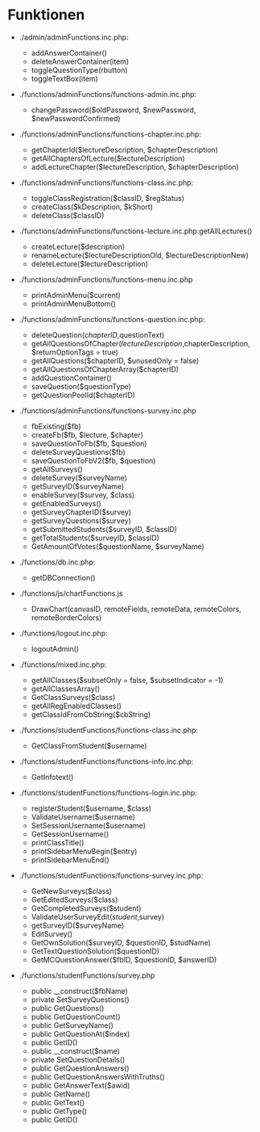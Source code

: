 # Funktionen

* ./admin/adminFunctions.inc.php:
  * addAnswerContainer()
  * deleteAnswerContainer(item)
  * toggleQuestionType(rbutton)
  * toggleTextBox(item)

* ./functions/adminFunctions/functions-admin.inc.php:
  * changePassword($oldPassword, $newPassword, $newPasswordConfirmed)
  
* ./functions/adminFunctions/functions-chapter.inc.php:
  * getChapterId($lectureDescription, $chapterDescription)
  * getAllChaptersOfLecture($lectureDescription)
  * addLectureChapter($lectureDescription, $chapterDescription)

* ./functions/adminFunctions/functions-class.inc.php:
  * toggleClassRegistration($classID, $regStatus)
  * createClass($kDescription, $kShort)
  * deleteClass($classID)

* ./functions/adminFunctions/functions-lecture.inc.php:getAllLectures()
  * createLecture($description)
  * renameLecture($lectureDescriptionOld, $lectureDescriptionNew)
  * deleteLecture($lectureDescription)
  
* ./functions/adminFunctions/functions-menu.inc.php
  * printAdminMenu($current)
  * printAdminMenuBottom()
  
* ./functions/adminFunctions/functions-question.inc.php:
  * deleteQuestion($chapterID,$questionText)
  * getAllQuestionsOfChapter($lectureDescription,$chapterDescription, $returnOptionTags = true)
  * getAllQuestions($chapterID, $unusedOnly = false)
  * getAllQuestionsOfChapterArray($chapterID)
  * addQuestionContainer()
  * saveQuestion($questionType)
  * getQuestionPoolId($chapterID)

* ./functions/adminFunctions/functions-survey.inc.php
  * fbExisting($fb)
  * createFb($fb, $lecture, $chapter)
  * saveQuestionToFb($fb, $question)
  * deleteSurveyQuestions($fb)
  * saveQuestionToFbV2($fb, $question)
  * getAllSurveys()
  * deleteSurvey($surveyName)
  * getSurveyID($surveyName)
  * enableSurvey($survey, $class)
  * getEnabledSurveys()
  * getSurveyChapterID($survey)
  * getSurveyQuestions($survey)
  * getSubmittedStudents($surveyID, $classID)
  * getTotalStudents($surveyID, $classID)
  * GetAmountOfVotes($questionName, $surveyName)
  
* ./functions/db.inc.php:
  * getDBConnection()
  
* ./functions/js/chartFunctions.js
  * DrawChart(canvasID, remoteFields, remoteData, remoteColors, remoteBorderColors)

* ./functions/logout.inc.php:
  * logoutAdmin()
  
* ./functions/mixed.inc.php:
  * getAllClasses($subsetOnly = false, $subsetIndicator = -1)
  * getAllClassesArray()
  * GetClassSurveys($class)
  * getAllRegEnabledClasses()
  * getClassIdFromCbString($cbString)
  
* ./functions/studentFunctions/functions-class.inc.php:  
  * GetClassFromStudent($username)
  
* ./functions/studentFunctions/functions-info.inc.php:
  * GetInfotext()
  
* ./functions/studentFunctions/functions-login.inc.php:
  * registerStudent($username, $class)
  * ValidateUsername($username)
  * SetSessionUsername($username)
  * GetSessionUsername()
  * printClassTitle()
  * printSidebarMenuBegin($entry)
  * printSidebarMenuEnd()
  
* ./functions/studentFunctions/functions-survey.inc.php:
  * GetNewSurveys($class)
  * GetEditedSurveys($class)
  * GetCompletedSurveys($student)
  * ValidateUserSurveyEdit($student,$survey)
  * getSurveyID($surveyName)
  * EditSurvey()
  * GetOwnSolution($surveyID, $questionID, $studName)
  * GetTextQuestionSolution($questionID)
  * GetMCQuestionAnswer($fbID, $questionID, $answerID)
  
* ./functions/studentFunctions/survey.php
  * public __construct($fbName)
  * private SetSurveyQuestions()
  * public GetQuestions()
  * public GetQuestionCount()
  * public GetSurveyName()
  * public GetQuestionAt($index)
  * public GetID()
  * public __construct($name)
  * private SetQuestionDetails()
  * public GetQuestionAnswers()
  * public GetQuestionAnswersWithTruths()
  * public GetAnswerText($awid)
  * public GetName()
  * public GetText()
  * public GetType()
  * public GetID()